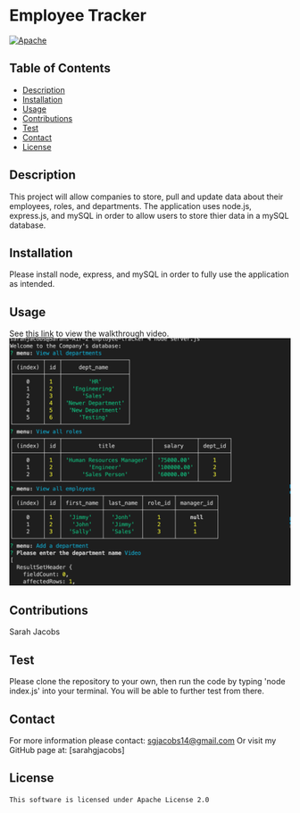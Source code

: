 # Employee Tracker
[![Apache](https://img.shields.io/badge/license-apache-yellow)](https://opensource.org/licenses/Apache-2.0)

## Table of Contents
- [Description](#description)
- [Installation](#installation)
- [Usage](#usage)
- [Contributions](#contributions)
- [Test](#test)
- [Contact](#contact)
- [License](#license)

## Description
This project will allow companies to store, pull and update data about their employees, roles, and departments. The application uses node.js, express.js, and mySQL in order to allow users to store thier data in a mySQL database.

## Installation
Please install node, express, and mySQL in order to fully use the application as intended.

## Usage
See [this link](https://youtu.be/Tjqfb5JWFis) to view the walkthrough video.
![Screenshot of Portfolio Website](./assets/Screen%20Shot%202023-02-13%20at%2012.51.52%20PM.png "Employee Tracker")

## Contributions
Sarah Jacobs

## Test
Please clone the repository to your own, then run the code by typing 'node index.js' into your terminal. You will be able to further test from there.

## Contact
For more information please contact: [sgjacobs14@gmail.com](mailto:sgjacobs14@gmail.com)
Or visit my GitHub page at: [sarahgjacobs]

## License 
    This software is licensed under Apache License 2.0
